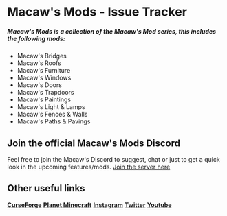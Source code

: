 # Macaw's Mods - Issue Tracker

##### Macaw's Mods is a collection of the Macaw's Mod series, this includes the following mods:

 -  Macaw's Bridges
 -  Macaw's Roofs 
 -  Macaw's Furniture 
 -  Macaw's Windows
 -  Macaw's Doors
 -  Macaw's Trapdoors
 -  Macaw's Paintings
 -  Macaw's Light & Lamps
 -  Macaw's Fences & Walls
 -  Macaw's Paths & Pavings


## Join the official Macaw's Mods Discord

Feel free to join the Macaw's Discord to suggest, chat or just to get a quick look in the upcoming features/mods.
[Join the server here](https://discord.gg/Jmpdj8W)

## Other useful links

[**CurseForge**](https://www.curseforge.com/members/sketch_macaw/projects) 
[**Planet Minecraft**](https://www.planetminecraft.com/member/sketchmacaw/)
[**Instagram**](https://www.instagram.com/sketch_macaw/)
[**Twitter**](https://twitter.com/sketch_macaw)
[**Youtube**](https://www.youtube.com/channel/UCc_kqzt253fnG2RHW_CZL2A)
